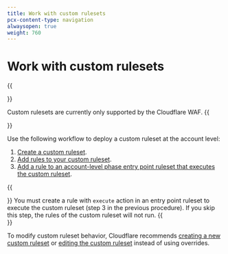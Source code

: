```yaml
---
title: Work with custom rulesets
pcx-content-type: navigation
alwaysopen: true
weight: 760
---
```


# Work with custom rulesets

{{<Aside type="warning" header="Important">}}

Custom rulesets are currently only supported by the Cloudflare WAF.
{{</Aside>}}

Use the following workflow to deploy a custom ruleset at the account level:

1. [Create a custom ruleset](/custom-rulesets/create-custom-ruleset).
1. [Add rules to your custom ruleset](/custom-rulesets/add-rules-ruleset).
1. [Add a rule to an account-level phase entry point ruleset that executes the custom ruleset](/custom-rulesets/deploy-custom-ruleset).

{{<Aside type="warning">}}
You must create a rule with `execute` action in an entry point ruleset to execute the custom ruleset (step 3 in the previous procedure). If you skip this step, the rules of the custom ruleset will not run.
{{</Aside>}}

To modify custom ruleset behavior, Cloudflare recommends [creating a new custom ruleset](/custom-rulesets/create-custom-ruleset) or [editing the custom ruleset](/custom-rulesets/add-rules-ruleset) instead of using overrides.